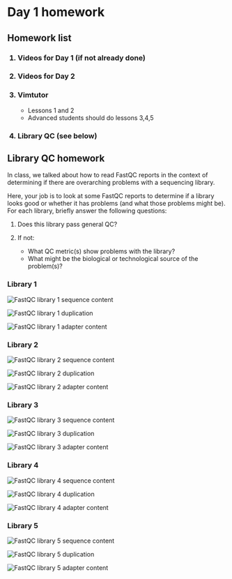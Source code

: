 # Day 1 homework

## Homework list
<ol>
<h3><li>Videos for Day 1 (if not already done)</li></h3>
<h3><li>Videos for Day 2</li></h3>
<h3><li>Vimtutor</h3>
<ul>
<li>Lessons 1 and 2</li>
<li>Advanced students should do lessons 3,4,5</li>
</ul>
</li>
<h3><li>Library QC (see below)</h3></li>
</ol>

## Library QC homework
In class, we talked about how to read FastQC reports in the context of determining if there are overarching problems with a sequencing library.

Here, your job is to look at some FastQC reports to determine if a library looks good or whether it has problems (and what those problems might be). For each library, briefly answer the following questions: 

1.	Does this library pass general QC? 

2.	If not:
    - What QC metric(s) show problems with the library?
    - What might be the biological or technological source of the problem(s)?

### Library 1

![FastQC library 1 sequence content](md_images/library_1_sequence.png)

![FastQC library 1 duplication](md_images/library_1_duplication.png)

![FastQC library 1 adapter content](md_images/library_1_adapters.png)

### Library 2

![FastQC library 2 sequence content](md_images/library_2_sequence.png)

![FastQC library 2 duplication](md_images/library_2_duplication.png)

![FastQC library 2 adapter content](md_images/library_2_adapters.png)

### Library 3

![FastQC library 3 sequence content](md_images/library_3_sequence.png)

![FastQC library 3 duplication](md_images/library_3_duplication.png)

![FastQC library 3 adapter content](md_images/library_3_adapters.png)

### Library 4

![FastQC library 4 sequence content](md_images/library_4_sequence.png)

![FastQC library 4 duplication](md_images/library_4_duplication.png)

![FastQC library 4 adapter content](md_images/library_4_adapters.png)

### Library 5

![FastQC library 5 sequence content](md_images/library_5_sequence.png)

![FastQC library 5 duplication](md_images/library_5_duplication.png)

![FastQC library 5 adapter content](md_images/library_5_adapters.png)